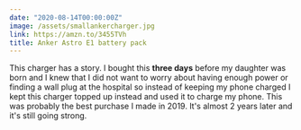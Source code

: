 ```yaml
---
date: "2020-08-14T00:00:00Z"
image: /assets/smallankercharger.jpg
link: https://amzn.to/3455TVh
title: Anker Astro E1 battery pack
---
```


This charger has a story. I bought this **three days** before my daughter was born and  I knew that I did not want to worry about having enough power or finding a wall plug at the hospital so instead of keeping my phone charged I kept this charger topped up instead and used it to charge my phone. This was probably the best purchase I made in 2019. It's almost 2 years later and it's still going strong.